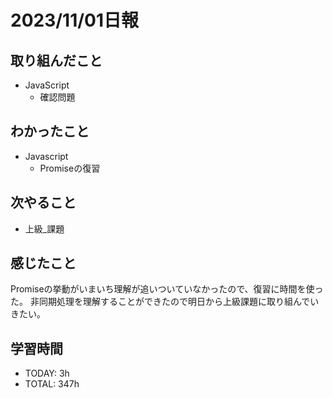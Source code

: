 # 2023/11/01日報
## 取り組んだこと
- JavaScript
  - 確認問題

## わかったこと
- Javascript
  - Promiseの復習
 
## 次やること
- 上級_課題

## 感じたこと
Promiseの挙動がいまいち理解が追いついていなかったので、復習に時間を使った。
非同期処理を理解することができたので明日から上級課題に取り組んでいきたい。

## 学習時間
- TODAY: 3h
- TOTAL: 347h

